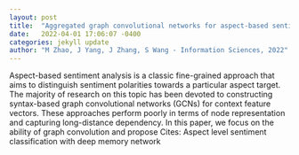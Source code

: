 ```yaml
---
layout: post
title:  "Aggregated graph convolutional networks for aspect-based sentiment classification"
date:   2022-04-01 17:06:07 -0400
categories: jekyll update
author: "M Zhao, J Yang, J Zhang, S Wang - Information Sciences, 2022"
---
```

Aspect-based sentiment analysis is a classic fine-grained approach that aims to distinguish sentiment polarities towards a particular aspect target. The majority of research on this topic has been devoted to constructing syntax-based graph convolutional networks (GCNs) for context feature vectors. These approaches perform poorly in terms of node representation and capturing long-distance dependency. In this paper, we focus on the ability of graph convolution and propose Cites: Aspect level sentiment classification with deep memory network